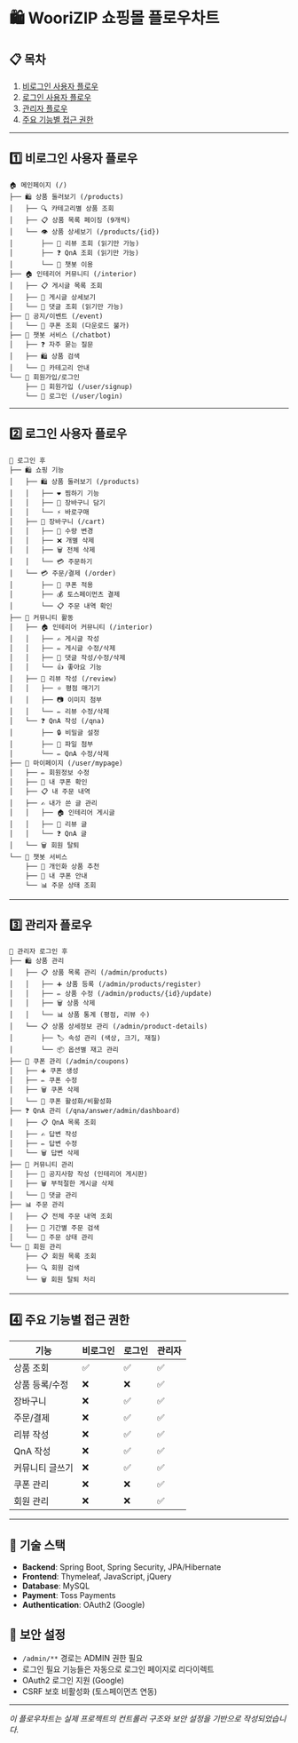 # 🛍️ WooriZIP 쇼핑몰 플로우차트

## 📋 목차
1. [비로그인 사용자 플로우](#1-비로그인-사용자-플로우)
2. [로그인 사용자 플로우](#2-로그인-사용자-플로우)
3. [관리자 플로우](#3-관리자-플로우)
4. [주요 기능별 접근 권한](#4-주요-기능별-접근-권한)

---

## 1️⃣ **비로그인 사용자 플로우**

```
🏠 메인페이지 (/)
├── 🛍️ 상품 둘러보기 (/products)
│   ├── 🔍 카테고리별 상품 조회
│   ├── 📋 상품 목록 페이징 (9개씩)
│   └── 👁️ 상품 상세보기 (/products/{id})
│       ├── 📝 리뷰 조회 (읽기만 가능)
│       ├── ❓ QnA 조회 (읽기만 가능)
│       └── 💬 챗봇 이용
├── 🏠 인테리어 커뮤니티 (/interior)
│   ├── 📋 게시글 목록 조회
│   ├── 📖 게시글 상세보기
│   └── 💬 댓글 조회 (읽기만 가능)
├── 📢 공지/이벤트 (/event)
│   └── 🎫 쿠폰 조회 (다운로드 불가)
├── 🤖 챗봇 서비스 (/chatbot)
│   ├── ❓ 자주 묻는 질문
│   ├── 🛍️ 상품 검색
│   └── 📂 카테고리 안내
└── 👤 회원가입/로그인
    ├── 📝 회원가입 (/user/signup)
    └── 🔑 로그인 (/user/login)
```

---

## 2️⃣ **로그인 사용자 플로우**

```
🔑 로그인 후
├── 🛍️ 쇼핑 기능
│   ├── 🛍️ 상품 둘러보기 (/products)
│   │   ├── ❤️ 찜하기 기능
│   │   ├── 🛒 장바구니 담기
│   │   └── ⚡ 바로구매
│   ├── 🛒 장바구니 (/cart)
│   │   ├── 📝 수량 변경
│   │   ├── ❌ 개별 삭제
│   │   ├── 🗑️ 전체 삭제
│   │   └── 💳 주문하기
│   └── 💳 주문/결제 (/order)
│       ├── 🎫 쿠폰 적용
│       ├── 💰 토스페이먼츠 결제
│       └── 📋 주문 내역 확인
├── 👥 커뮤니티 활동
│   ├── 🏠 인테리어 커뮤니티 (/interior)
│   │   ├── ✍️ 게시글 작성
│   │   ├── ✏️ 게시글 수정/삭제
│   │   ├── 💬 댓글 작성/수정/삭제
│   │   └── 👍 좋아요 기능
│   ├── 📝 리뷰 작성 (/review)
│   │   ├── ⭐ 평점 매기기
│   │   ├── 📷 이미지 첨부
│   │   └── ✏️ 리뷰 수정/삭제
│   └── ❓ QnA 작성 (/qna)
│       ├── 🔒 비밀글 설정
│       ├── 📎 파일 첨부
│       └── ✏️ QnA 수정/삭제
├── 👤 마이페이지 (/user/mypage)
│   ├── ✏️ 회원정보 수정
│   ├── 🎫 내 쿠폰 확인
│   ├── 📋 내 주문 내역
│   ├── ✍️ 내가 쓴 글 관리
│   │   ├── 🏠 인테리어 게시글
│   │   ├── 📝 리뷰 글
│   │   └── ❓ QnA 글
│   └── 🗑️ 회원 탈퇴
└── 🤖 챗봇 서비스
    ├── 🎯 개인화 상품 추천
    ├── 🎫 내 쿠폰 안내
    └── 📊 주문 상태 조회
```

---

## 3️⃣ **관리자 플로우**

```
👑 관리자 로그인 후
├── 🛍️ 상품 관리
│   ├── 📋 상품 목록 관리 (/admin/products)
│   │   ├── ➕ 상품 등록 (/admin/products/register)
│   │   ├── ✏️ 상품 수정 (/admin/products/{id}/update)
│   │   ├── 🗑️ 상품 삭제
│   │   └── 📊 상품 통계 (평점, 리뷰 수)
│   └── 📋 상품 상세정보 관리 (/admin/product-details)
│       ├── 🏷️ 속성 관리 (색상, 크기, 재질)
│       └── 📦 옵션별 재고 관리
├── 🎫 쿠폰 관리 (/admin/coupons)
│   ├── ➕ 쿠폰 생성
│   ├── ✏️ 쿠폰 수정
│   ├── 🗑️ 쿠폰 삭제
│   └── 🔄 쿠폰 활성화/비활성화
├── ❓ QnA 관리 (/qna/answer/admin/dashboard)
│   ├── 📋 QnA 목록 조회
│   ├── ✍️ 답변 작성
│   ├── ✏️ 답변 수정
│   └── 🗑️ 답변 삭제
├── 👥 커뮤니티 관리
│   ├── 📢 공지사항 작성 (인테리어 게시판)
│   ├── 🗑️ 부적절한 게시글 삭제
│   └── 💬 댓글 관리
├── 📊 주문 관리
│   ├── 📋 전체 주문 내역 조회
│   ├── 📅 기간별 주문 검색
│   └── 🔄 주문 상태 관리
└── 👤 회원 관리
    ├── 📋 회원 목록 조회
    ├── 🔍 회원 검색
    └── 🗑️ 회원 탈퇴 처리
```

---

## 4️⃣ **주요 기능별 접근 권한**

| 기능 | 비로그인 | 로그인 | 관리자 |
|------|----------|--------|--------|
| 상품 조회 | ✅ | ✅ | ✅ |
| 상품 등록/수정 | ❌ | ❌ | ✅ |
| 장바구니 | ❌ | ✅ | ✅ |
| 주문/결제 | ❌ | ✅ | ✅ |
| 리뷰 작성 | ❌ | ✅ | ✅ |
| QnA 작성 | ❌ | ✅ | ✅ |
| 커뮤니티 글쓰기 | ❌ | ✅ | ✅ |
| 쿠폰 관리 | ❌ | ❌ | ✅ |
| 회원 관리 | ❌ | ❌ | ✅ |

---

## 📝 **기술 스택**

- **Backend**: Spring Boot, Spring Security, JPA/Hibernate
- **Frontend**: Thymeleaf, JavaScript, jQuery
- **Database**: MySQL
- **Payment**: Toss Payments
- **Authentication**: OAuth2 (Google)

## 🔐 **보안 설정**

- `/admin/**` 경로는 ADMIN 권한 필요
- 로그인 필요 기능들은 자동으로 로그인 페이지로 리다이렉트
- OAuth2 로그인 지원 (Google)
- CSRF 보호 비활성화 (토스페이먼츠 연동)

---

*이 플로우차트는 실제 프로젝트의 컨트롤러 구조와 보안 설정을 기반으로 작성되었습니다.* 